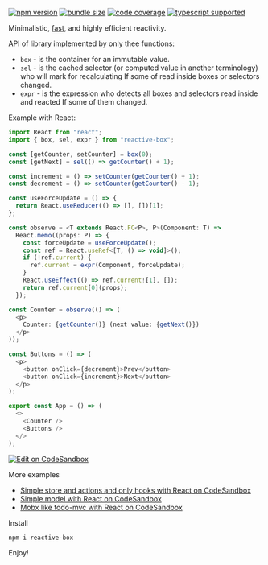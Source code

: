 [![npm version](https://img.shields.io/npm/v/reactive-box?style=flat-square)](https://www.npmjs.com/package/reactive-box) [![bundle size](https://img.shields.io/bundlephobia/minzip/reactive-box?style=flat-square)](https://bundlephobia.com/result?p=reactive-box) [![code coverage](https://img.shields.io/coveralls/github/betula/reactive-box?style=flat-square)](https://coveralls.io/github/betula/reactive-box) [![typescript supported](https://img.shields.io/npm/types/typescript?style=flat-square)](./src/main.d.ts)

Minimalistic, [fast](https://github.com/betula/reactive-box-performance), and highly efficient reactivity.

API of library implemented by only thee functions:

+ `box` - is the container for an immutable value.
+ `sel` - is the cached selector (or computed value in another terminology) who will mark for recalculating If some of read inside boxes or selectors changed.
+ `expr` - is the expression who detects all boxes and selectors read inside and reacted If some of them changed.

Example with React:

```javascript
import React from "react";
import { box, sel, expr } from "reactive-box";

const [getCounter, setCounter] = box(0);
const [getNext] = sel(() => getCounter() + 1);

const increment = () => setCounter(getCounter() + 1);
const decrement = () => setCounter(getCounter() - 1);

const useForceUpdate = () => {
  return React.useReducer(() => [], [])[1];
};

const observe = <T extends React.FC<P>, P>(Component: T) =>
  React.memo((props: P) => {
    const forceUpdate = useForceUpdate();
    const ref = React.useRef<[T, () => void]>();
    if (!ref.current) {
      ref.current = expr(Component, forceUpdate);
    }
    React.useEffect(() => ref.current![1], []);
    return ref.current[0](props);
  });

const Counter = observe(() => (
  <p>
    Counter: {getCounter()} (next value: {getNext()})
  </p>
));

const Buttons = () => (
  <p>
    <button onClick={decrement}>Prev</button>
    <button onClick={increment}>Next</button>
  </p>
);

export const App = () => (
  <>
    <Counter />
    <Buttons />
  </>
);

```

[![Edit on CodeSandbox](https://codesandbox.io/static/img/play-codesandbox.svg)](https://codesandbox.io/s/reactive-box-counter-35bp9?hidenavigation=1&module=%2Fsrc%2FApp.tsx)

More examples

- [Simple store and actions and only hooks with React on CodeSandbox](https://codesandbox.io/s/reactive-box-store-nku88?hidenavigation=1&module=%2Fsrc%2FApp.tsx)
- [Simple model with React on CodeSandbox](https://codesandbox.io/s/reactive-box-model-yopk5?hidenavigation=1&module=%2Fsrc%2FApp.tsx)
- [Mobx like todo-mvc with React on CodeSandbox](https://codesandbox.io/s/reactive-box-todos-u5q3e?hidenavigation=1&module=%2Fsrc%2Fshared%2Ftodos.ts)

Install

```bash
npm i reactive-box
```

Enjoy!
